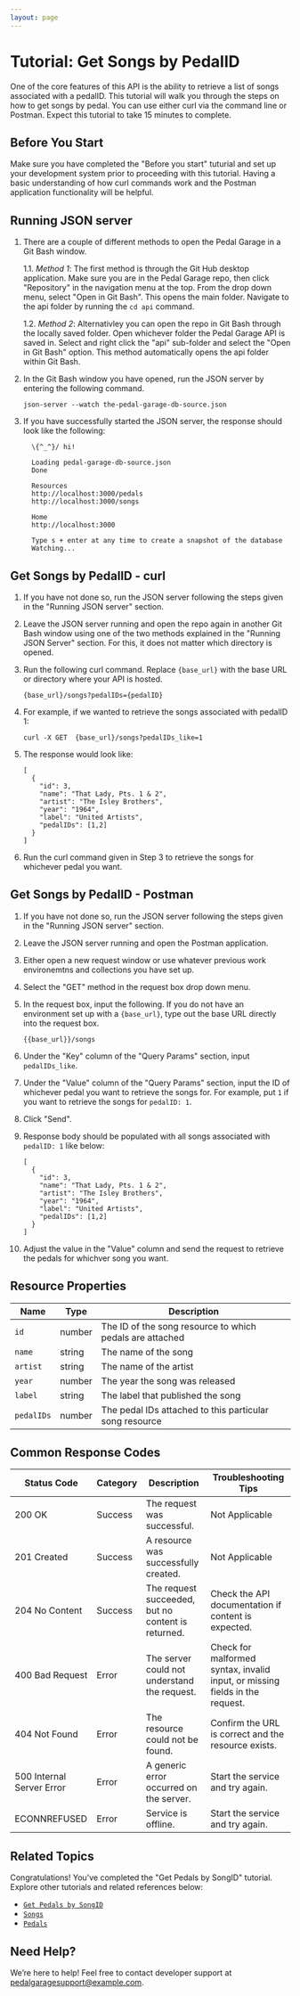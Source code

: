 ```yaml
---
layout: page
---
```


# Tutorial: Get Songs by PedalID

One of the core features of this API is the ability to retrieve a list of songs associated with a pedalID. This tutorial will walk you through the steps on how to get songs by pedal. You can use either curl via the command line or Postman. Expect this tutorial to take 15 minutes to complete.

## Before You Start

Make sure you have completed the "Before you start" tuturial and set up your development system prior to proceeding with this tutorial. Having a basic understanding of how curl commands work and the Postman application functionality will be helpful.

## Running JSON server

1. There are a couple of different methods to open the Pedal Garage in a Git Bash window.

   1.1. *Method 1*: The first method is through the Git Hub desktop application. Make sure you are in the Pedal Garage repo, then click "Repository" in the navigation menu at the top. From the drop down menu, select "Open in Git Bash". This opens the main folder. Navigate to the api folder by running the `cd api` command.

   1.2. *Method 2*: Alternativley you can open the repo in Git Bash through the locally saved folder. Open whichever folder the Pedal Garage API is saved in. Select and right click the "api" sub-folder and select the "Open in Git Bash" option. This method automatically opens the api folder within Git Bash.

2. In the Git Bash window you have opened, run the JSON server by entering the following command.

   ```shell
   json-server --watch the-pedal-garage-db-source.json
   ```

3. If you have successfully started the JSON server, the response should look like the following:

   ```shell
     \{^_^}/ hi!

     Loading pedal-garage-db-source.json
     Done

     Resources
     http://localhost:3000/pedals
     http://localhost:3000/songs

     Home
     http://localhost:3000

     Type s + enter at any time to create a snapshot of the database
     Watching...
   ```

## Get Songs by PedalID - curl

1. If you have not done so, run the JSON server following the steps given in the "Running JSON server" section.

2. Leave the JSON server running and open the repo again in another Git Bash window using one of the two methods explained in the "Running JSON Server" section. For this, it does not matter which directory is opened.

3. Run the following curl command. Replace `{base_url}` with the base URL or directory where your API is hosted.

   ```shell
   {base_url}/songs?pedalIDs={pedalID}
   ```

4. For example, if we wanted to retrieve the songs associated with pedalID 1:

   ```shell
   curl -X GET  {base_url}/songs?pedalIDs_like=1
   ```

5. The response would look like:

   ```shell
   [
     {
       "id": 3,
       "name": "That Lady, Pts. 1 & 2",
       "artist": "The Isley Brothers",
       "year": "1964",
       "label": "United Artists",
       "pedalIDs": [1,2]
     }
   ]
   ```

6. Run the curl command given in Step 3 to retrieve the songs for whichever pedal you want.

## Get Songs by PedalID - Postman

1. If you have not done so, run the JSON server following the steps given in the "Running JSON server" section.

2. Leave the JSON server running and open the Postman application.

3. Either open a new request window or use whatever previous work environemtns and collections you have set up.

4. Select the "GET" method in the request box drop down menu.

5. In the request box, input the following. If you do not have an environment set up with a `{base_url}`, type out the base URL directly into the request box.

   ```shell
   {{base_url}}/songs
   ```

6. Under the "Key" column of the "Query Params" section, input `pedalIDs_like`.

7. Under the "Value" column of the "Query Params" section, input the ID of whichever pedal you want to retrieve the songs for. For example, put `1` if you want to retrieve the songs for `pedalID: 1`.

8. Click "Send".

9. Response body should be populated with all songs associated with `pedalID: 1` like below:

   ```shell
   [
     {
       "id": 3,
       "name": "That Lady, Pts. 1 & 2",
       "artist": "The Isley Brothers",
       "year": "1964",
       "label": "United Artists",
       "pedalIDs": [1,2]
     }
   ]
   ```

10. Adjust the value in the "Value" column and send the request to retrieve the pedals for whichver song you want.

## Resource Properties

| Name | Type | Description |
| ------------- | ----------- | ----------- |
| `id` | number | The ID of the song resource to which pedals are attached |
| `name` | string | The name of the song |
| `artist` | string | The name of the artist |
| `year` | number | The year the song was released |
| `label` | string | The label that published the song |
| `pedalIDs` | number | The pedal IDs attached to this particular song resource |

## Common Response Codes

| Status Code      | Category       | Description | Troubleshooting Tips |
|------------------|----------------|-------------|----------------------|
| 200 OK           | Success        | The request was successful. | Not Applicable |
| 201 Created      | Success        | A resource was successfully created. | Not Applicable |
| 204 No Content   | Success        | The request succeeded, but no content is returned. | Check the API documentation if content is expected. |
| 400 Bad Request  | Error   | The server could not understand the request. | Check for malformed syntax, invalid input, or missing fields in the request. |
| 404 Not Found    | Error   | The resource could not be found. | Confirm the URL is correct and the resource exists. |
| 500 Internal Server Error | Error | A generic error occurred on the server. | Start the service and try again. |
| ECONNREFUSED | Error | Service is offline. | Start the service and try again. |

## Related Topics

Congratulations! You've completed the "Get Pedals by SongID" tutorial. Explore other tutorials and related references below:

* [`Get Pedals by SongID`](tutorial-get-pedals-by-songID.md)
* [`Songs`](pg-reference-songs.md)
* [`Pedals`](pg-reference-pedals.md)

## Need Help?

We’re here to help! Feel free to contact developer support at pedalgaragesupport@example.com.
